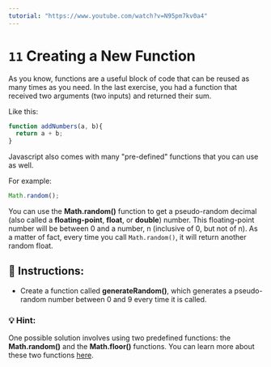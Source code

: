 ```yaml
---
tutorial: "https://www.youtube.com/watch?v=N95pm7kv0a4"
---
```


# `11` Creating a New Function

As you know, functions are a useful block of code that can be reused as many times as you need. In the last exercise, you had a function that received two arguments (two inputs) and returned their sum. 

Like this:
```js
function addNumbers(a, b){
  return a + b;
}
```

Javascript also comes with many "pre-defined" functions that you can use as well. 

For example:
```js
Math.random();
```

You can use the **Math.random()** function to get a pseudo-random decimal (also called a **floating-point**, **float**, or **double**) number.  This floating-point number will be between 0 and a number, n (inclusive of 0, but not of n). As a matter of fact, every time you call `Math.random()`, it will return another random float.

## :pencil: Instructions:

* Create a function called **generateRandom()**, which generates a pseudo-random number between 0 and 9 every time it is called.

### 💡 Hint:

One possible solution involves using two predefined functions: the **Math.random()** and the **Math.floor()** functions. You can learn more about these two functions [here](https://www.w3schools.com/jsref/jsref_random.asp).

    
